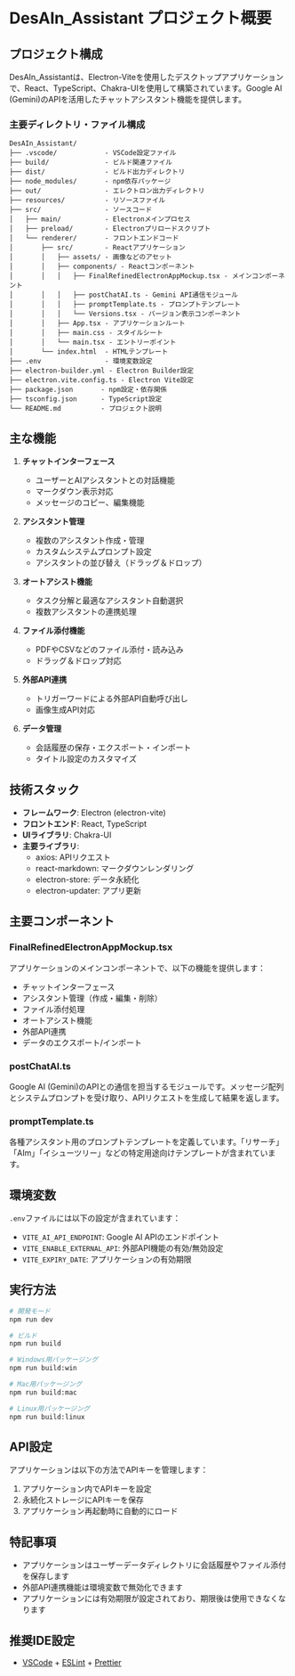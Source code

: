 # DesAIn_Assistant プロジェクト概要

## プロジェクト構成

DesAIn_Assistantは、Electron-Viteを使用したデスクトップアプリケーションで、React、TypeScript、Chakra-UIを使用して構築されています。Google AI (Gemini)のAPIを活用したチャットアシスタント機能を提供します。

### 主要ディレクトリ・ファイル構成

```
DesAIn_Assistant/
├── .vscode/            - VSCode設定ファイル
├── build/              - ビルド関連ファイル
├── dist/               - ビルド出力ディレクトリ
├── node_modules/       - npm依存パッケージ
├── out/                - エレクトロン出力ディレクトリ
├── resources/          - リソースファイル
├── src/                - ソースコード
│   ├── main/           - Electronメインプロセス
│   ├── preload/        - Electronプリロードスクリプト
│   └── renderer/       - フロントエンドコード
│       ├── src/        - Reactアプリケーション
│       │   ├── assets/ - 画像などのアセット
│       │   ├── components/ - Reactコンポーネント
│       │   │   ├── FinalRefinedElectronAppMockup.tsx - メインコンポーネント
│       │   │   ├── postChatAI.ts - Gemini API通信モジュール
│       │   │   ├── promptTemplate.ts - プロンプトテンプレート
│       │   │   └── Versions.tsx - バージョン表示コンポーネント
│       │   ├── App.tsx - アプリケーションルート
│       │   ├── main.css - スタイルシート
│       │   └── main.tsx - エントリーポイント
│       └── index.html  - HTMLテンプレート
├── .env                - 環境変数設定
├── electron-builder.yml - Electron Builder設定
├── electron.vite.config.ts - Electron Vite設定
├── package.json       - npm設定・依存関係
├── tsconfig.json      - TypeScript設定
└── README.md          - プロジェクト説明
```

## 主な機能

1. **チャットインターフェース**
   - ユーザーとAIアシスタントとの対話機能
   - マークダウン表示対応
   - メッセージのコピー、編集機能

2. **アシスタント管理**
   - 複数のアシスタント作成・管理
   - カスタムシステムプロンプト設定
   - アシスタントの並び替え（ドラッグ＆ドロップ）

3. **オートアシスト機能**
   - タスク分解と最適なアシスタント自動選択
   - 複数アシスタントの連携処理

4. **ファイル添付機能**
   - PDFやCSVなどのファイル添付・読み込み
   - ドラッグ＆ドロップ対応

5. **外部API連携**
   - トリガーワードによる外部API自動呼び出し
   - 画像生成API対応

6. **データ管理**
   - 会話履歴の保存・エクスポート・インポート
   - タイトル設定のカスタマイズ

## 技術スタック

- **フレームワーク**: Electron (electron-vite)
- **フロントエンド**: React, TypeScript
- **UIライブラリ**: Chakra-UI
- **主要ライブラリ**:
  - axios: APIリクエスト
  - react-markdown: マークダウンレンダリング
  - electron-store: データ永続化
  - electron-updater: アプリ更新

## 主要コンポーネント

### FinalRefinedElectronAppMockup.tsx

アプリケーションのメインコンポーネントで、以下の機能を提供します：

- チャットインターフェース
- アシスタント管理（作成・編集・削除）
- ファイル添付処理
- オートアシスト機能
- 外部API連携
- データのエクスポート/インポート

### postChatAI.ts

Google AI (Gemini)のAPIとの通信を担当するモジュールです。メッセージ配列とシステムプロンプトを受け取り、APIリクエストを生成して結果を返します。

### promptTemplate.ts

各種アシスタント用のプロンプトテンプレートを定義しています。「リサーチ」「AIm」「イシューツリー」などの特定用途向けテンプレートが含まれています。

## 環境変数

`.env`ファイルには以下の設定が含まれています：

- `VITE_AI_API_ENDPOINT`: Google AI APIのエンドポイント
- `VITE_ENABLE_EXTERNAL_API`: 外部API機能の有効/無効設定
- `VITE_EXPIRY_DATE`: アプリケーションの有効期限

## 実行方法

```bash
# 開発モード
npm run dev

# ビルド
npm run build

# Windows用パッケージング
npm run build:win

# Mac用パッケージング
npm run build:mac

# Linux用パッケージング
npm run build:linux
```

## API設定

アプリケーションは以下の方法でAPIキーを管理します：

1. アプリケーション内でAPIキーを設定
2. 永続化ストレージにAPIキーを保存
3. アプリケーション再起動時に自動的にロード

## 特記事項

- アプリケーションはユーザーデータディレクトリに会話履歴やファイル添付を保存します
- 外部API連携機能は環境変数で無効化できます
- アプリケーションには有効期限が設定されており、期限後は使用できなくなります

## 推奨IDE設定

- [VSCode](https://code.visualstudio.com/) + [ESLint](https://marketplace.visualstudio.com/items?itemName=dbaeumer.vscode-eslint) + [Prettier](https://marketplace.visualstudio.com/items?itemName=esbenp.prettier-vscode)
